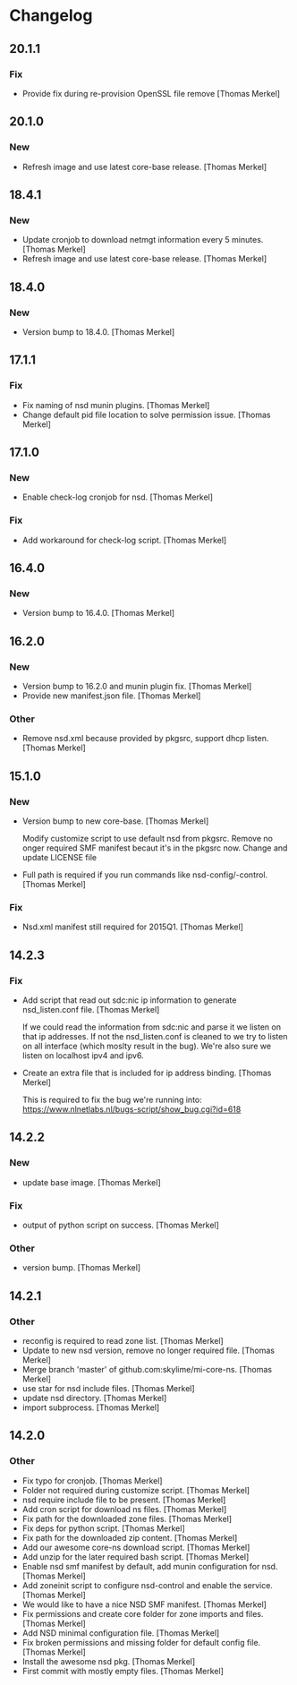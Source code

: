 # Changelog

## 20.1.1

### Fix

* Provide fix during re-provision OpenSSL file remove [Thomas Merkel]

## 20.1.0

### New

* Refresh image and use latest core-base release. [Thomas Merkel]

## 18.4.1

### New

* Update cronjob to download netmgt information every 5 minutes. [Thomas Merkel]
* Refresh image and use latest core-base release. [Thomas Merkel]

## 18.4.0

### New

* Version bump to 18.4.0. [Thomas Merkel]

## 17.1.1

### Fix

* Fix naming of nsd munin plugins. [Thomas Merkel]
* Change default pid file location to solve permission issue. [Thomas Merkel]

## 17.1.0

### New

* Enable check-log cronjob for nsd. [Thomas Merkel]

### Fix

* Add workaround for check-log script. [Thomas Merkel]

## 16.4.0

### New

* Version bump to 16.4.0. [Thomas Merkel]

## 16.2.0

### New

* Version bump to 16.2.0 and munin plugin fix. [Thomas Merkel]
* Provide new manifest.json file. [Thomas Merkel]

### Other

* Remove nsd.xml because provided by pkgsrc, support dhcp listen. [Thomas Merkel]

## 15.1.0

### New

* Version bump to new core-base. [Thomas Merkel]

	Modify customize script to use default nsd from pkgsrc. Remove no
	onger required SMF manifest becaut it's in the pkgsrc now. Change
	and update LICENSE file

* Full path is required if you run commands like nsd-config/-control. [Thomas Merkel]

### Fix

* Nsd.xml manifest still required for 2015Q1. [Thomas Merkel]

## 14.2.3

### Fix

* Add script that read out sdc:nic ip information to generate nsd_listen.conf file. [Thomas Merkel]

    If we could read the information from sdc:nic and parse it we listen
    on that ip addresses. If not the nsd_listen.conf is cleaned to we try
    to listen on all interface (which moslty result in the bug).  We're
    also sure we listen on localhost ipv4 and ipv6.

* Create an extra file that is included for ip address binding. [Thomas Merkel]

    This is required to fix the bug we're running into:
    https://www.nlnetlabs.nl/bugs-script/show_bug.cgi?id=618

## 14.2.2

### New

* update base image. [Thomas Merkel]

### Fix

* output of python script on success. [Thomas Merkel]

### Other

* version bump. [Thomas Merkel]

## 14.2.1

### Other

* reconfig is required to read zone list. [Thomas Merkel]
* Update to new nsd version, remove no longer required file. [Thomas Merkel]
* Merge branch 'master' of github.com:skylime/mi-core-ns. [Thomas Merkel]
* use star for nsd include files. [Thomas Merkel]
* update nsd directory. [Thomas Merkel]
* import subprocess. [Thomas Merkel]

## 14.2.0

### Other

* Fix typo for cronjob. [Thomas Merkel]
* Folder not required during customize script. [Thomas Merkel]
* nsd require include file to be present. [Thomas Merkel]
* Add cron script for download ns files. [Thomas Merkel]
* Fix path for the downloaded zone files. [Thomas Merkel]
* Fix deps for python script. [Thomas Merkel]
* Fix path for the downloaded zip content. [Thomas Merkel]
* Add our awesome core-ns download script. [Thomas Merkel]
* Add unzip for the later required bash script. [Thomas Merkel]
* Enable nsd smf manifest by default, add munin configuration for nsd. [Thomas Merkel]
* Add zoneinit script to configure nsd-control and enable the service. [Thomas Merkel]
* We would like to have a nice NSD SMF manifest. [Thomas Merkel]
* Fix permissions and create core folder for zone imports and files. [Thomas Merkel]
* Add NSD minimal configuration file. [Thomas Merkel]
* Fix broken permissions and missing folder for default config file. [Thomas Merkel]
* Install the awesome nsd pkg. [Thomas Merkel]
* First commit with mostly empty files. [Thomas Merkel]
